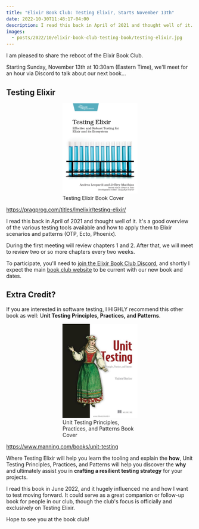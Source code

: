 ```yaml
---
title: "Elixir Book Club: Testing Elixir, Starts November 13th"
date: 2022-10-30T11:48:17-04:00
description: I read this back in April of 2021 and thought well of it. It's a good overview of the various testing tools available and how to apply them to Elixir scenarios and patterns (OTP, Ecto, Phoenix).
images:
  - posts/2022/10/elixir-book-club-testing-book/testing-elixir.jpg
---
```


I am pleased to share the reboot of the Elixir Book Club.

Starting Sunday, November 13th at 10:30am (Eastern Time), we'll meet for an hour via Discord to talk about our next book...

## Testing Elixir

<figure style="width: 40%; margin: 0 auto;">
<img src="testing-elixir.jpg" alt="Testing Elixir Book Cover" data-action="zoom" />
<figcaption>Testing Elixir Book Cover</figcaption>
</figure>

<https://pragprog.com/titles/lmelixir/testing-elixir/>

I read this back in April of 2021 and thought well of it. It's a good overview of the various testing tools available and how to apply them to Elixir scenarios and patterns (OTP, Ecto, Phoenix).

During the first meeting will review chapters 1 and 2. After that, we will meet to review two or so more chapters every two weeks.

To participate, you'll need to [join the Elixir Book Club Discord](https://discord.gg/6WJqHkY66x), and shortly I expect the main [book club website](https://elixirbookclub.github.io/website/) to be current with our new book and dates.

## Extra Credit?

If you are interested in software testing, I HIGHLY recommend this other book as well: U**nit Testing Principles, Practices, and Patterns**.

<figure style="width: 40%; margin: 0 auto;">
<img src="unit-testing.jpg" alt="Unit Testing Principles, Practices, and Patterns Book Cover" data-action="zoom" />
<figcaption>Unit Testing Principles, Practices, and Patterns Book Cover</figcaption>
</figure>

<https://www.manning.com/books/unit-testing>

Where Testing Elixir will help you learn the tooling and explain the **how**, Unit Testing Principles, Practices, and Patterns will help you discover the **why** and ultimately assist you in **crafting a resilient testing strategy** for your projects.

I read this book in June 2022, and it hugely influenced me and how I want to test moving forward. It could serve as a great companion or follow-up book for people in our club, though the club's focus is officially and exclusively on Testing Elixir. 

Hope to see you at the book club!
